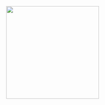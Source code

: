 <img src="https://github.com/prince-buha/ecom_app_flutter/assets/150029430/71ceb047-42c1-4f7a-ad0f-22c9bdcee89a" width="250">
<img src='https://github.com/prince-buha/ecom_app_flutter/assets/150029430/6e8a5139-094e-4870-b4ee-09fb765a2382" width="250">
<img src="https://github.com/prince-buha/ecom_app_flutter/assets/150029430/9ef0033c-d7d3-49f9-81d9-0d3f0b99223b" width="250">
<img src="https://github.com/prince-buha/ecom_app_flutter/assets/150029430/a4362137-3b14-4937-aa8a-40c300941c47" width="250">
<img src="https://github.com/prince-buha/ecom_app_flutter/assets/150029430/c994512a-ac5c-4f03-a2df-6646f09081fd" width="250">
<img src="https://github.com/prince-buha/ecom_app_flutter/assets/150029430/3a5e4906-18ea-4866-ab3d-67dd80bde0bd" width="250">

